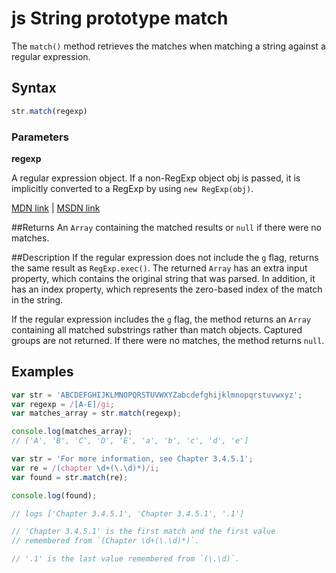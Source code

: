 # js String prototype match
The `match()` method retrieves the matches when matching a string against a regular expression.

## Syntax
```js
str.match(regexp)
```

### Parameters

**regexp**

A regular expression object. If a non-RegExp object obj is passed, it is implicitly converted to a RegExp by using `new RegExp(obj)`. 

[MDN link](https://developer.mozilla.org/en-US/docs/Web/JavaScript/Reference/Global_Objects/String/match) | [MSDN link](https://msdn.microsoft.com/en-us/LIBRary/7df7sf4x%28v=vs.94%29.aspx)

##Returns
An `Array` containing the matched results or `null` if there were no matches.

##Description
If the regular expression does not include the `g` flag, returns the same result as `RegExp.exec()`. The returned `Array` has an extra input property, which contains the original string that was parsed. In addition, it has an index property, which represents the zero-based index of the match in the string.

If the regular expression includes the `g` flag, the method returns an `Array` containing all matched substrings rather than match objects. Captured groups are not returned. If there were no matches, the method returns `null`.

## Examples

```js
var str = 'ABCDEFGHIJKLMNOPQRSTUVWXYZabcdefghijklmnopqrstuvwxyz';
var regexp = /[A-E]/gi;
var matches_array = str.match(regexp);

console.log(matches_array);
// ['A', 'B', 'C', 'D', 'E', 'a', 'b', 'c', 'd', 'e']
```

```js
var str = 'For more information, see Chapter 3.4.5.1';
var re = /(chapter \d+(\.\d)*)/i;
var found = str.match(re);

console.log(found);

// logs ['Chapter 3.4.5.1', 'Chapter 3.4.5.1', '.1']

// 'Chapter 3.4.5.1' is the first match and the first value 
// remembered from `(Chapter \d+(\.\d)*)`.

// '.1' is the last value remembered from `(\.\d)`.
```
